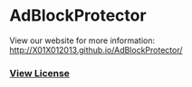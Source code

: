 # AdBlockProtector

View our website for more information: http://X01X012013.github.io/AdBlockProtector/

### [View License](https://x01x012013.github.io/Global/license.html)
